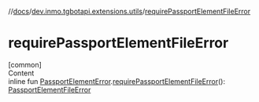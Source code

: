 //[docs](../../index.md)/[dev.inmo.tgbotapi.extensions.utils](index.md)/[requirePassportElementFileError](require-passport-element-file-error.md)



# requirePassportElementFileError  
[common]  
Content  
inline fun [PassportElementError](../dev.inmo.tgbotapi.types.passport/-passport-element-error/index.md).[requirePassportElementFileError](require-passport-element-file-error.md)(): [PassportElementFileError](../dev.inmo.tgbotapi.types.passport/-passport-element-file-error/index.md)  



